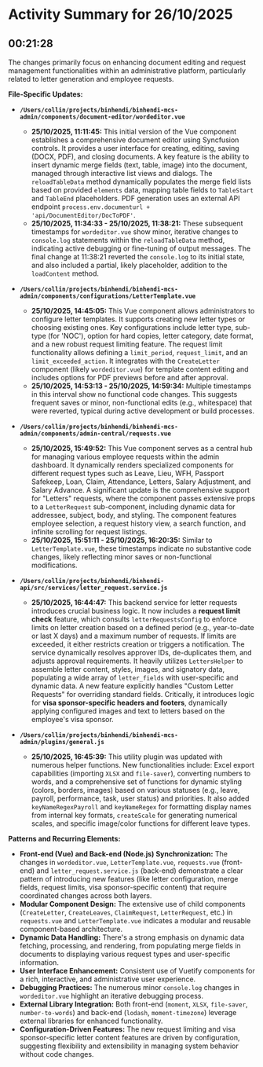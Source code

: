 # Activity Summary for 26/10/2025

## 00:21:28
The changes primarily focus on enhancing document editing and request management functionalities within an administrative platform, particularly related to letter generation and employee requests.

**File-Specific Updates:**

*   **`/Users/collin/projects/binhendi/binhendi-mcs-admin/components/document-editor/wordeditor.vue`**
    *   **25/10/2025, 11:11:45:** This initial version of the Vue component establishes a comprehensive document editor using Syncfusion controls. It provides a user interface for creating, editing, saving (DOCX, PDF), and closing documents. A key feature is the ability to insert dynamic merge fields (text, table, image) into the document, managed through interactive list views and dialogs. The `reloadTableData` method dynamically populates the merge field lists based on provided `elements` data, mapping table fields to `TableStart` and `TableEnd` placeholders. PDF generation uses an external API endpoint `process.env.documenturl + 'api/DocumentEditor/DocToPDF'`.
    *   **25/10/2025, 11:34:33 - 25/10/2025, 11:38:21:** These subsequent timestamps for `wordeditor.vue` show minor, iterative changes to `console.log` statements within the `reloadTableData` method, indicating active debugging or fine-tuning of output messages. The final change at 11:38:21 reverted the `console.log` to its initial state, and also included a partial, likely placeholder, addition to the `loadContent` method.

*   **`/Users/collin/projects/binhendi/binhendi-mcs-admin/components/configurations/LetterTemplate.vue`**
    *   **25/10/2025, 14:45:05:** This Vue component allows administrators to configure letter templates. It supports creating new letter types or choosing existing ones. Key configurations include letter type, sub-type (for 'NOC'), option for hard copies, letter category, date format, and a new robust request limiting feature. The request limit functionality allows defining a `limit_period`, `request_limit`, and an `limit_exceeded_action`. It integrates with the `CreateLetter` component (likely `wordeditor.vue`) for template content editing and includes options for PDF previews before and after approval.
    *   **25/10/2025, 14:53:13 - 25/10/2025, 14:59:34:** Multiple timestamps in this interval show no functional code changes. This suggests frequent saves or minor, non-functional edits (e.g., whitespace) that were reverted, typical during active development or build processes.

*   **`/Users/collin/projects/binhendi/binhendi-mcs-admin/components/admin-central/requests.vue`**
    *   **25/10/2025, 15:49:52:** This Vue component serves as a central hub for managing various employee requests within the admin dashboard. It dynamically renders specialized components for different request types such as Leave, Lieu, WFH, Passport Safekeep, Loan, Claim, Attendance, Letters, Salary Adjustment, and Salary Advance. A significant update is the comprehensive support for "Letters" requests, where the component passes extensive props to a `LetterRequest` sub-component, including dynamic data for addressee, subject, body, and styling. The component features employee selection, a request history view, a search function, and infinite scrolling for request listings.
    *   **25/10/2025, 15:51:11 - 25/10/2025, 16:20:35:** Similar to `LetterTemplate.vue`, these timestamps indicate no substantive code changes, likely reflecting minor saves or non-functional modifications.

*   **`/Users/collin/projects/binhendi/binhendi-api/src/services/letter_request.service.js`**
    *   **25/10/2025, 16:44:47:** This backend service for letter requests introduces crucial business logic. It now includes a **request limit check** feature, which consults `letterRequestsConfig` to enforce limits on letter creation based on a defined period (e.g., year-to-date or last X days) and a maximum number of requests. If limits are exceeded, it either restricts creation or triggers a notification. The service dynamically resolves approver IDs, de-duplicates them, and adjusts approval requirements. It heavily utilizes `LettersHelper` to assemble letter content, styles, images, and signatory data, populating a wide array of `letter_fields` with user-specific and dynamic data. A new feature explicitly handles "Custom Letter Requests" for overriding standard fields. Critically, it introduces logic for **visa sponsor-specific headers and footers**, dynamically applying configured images and text to letters based on the employee's visa sponsor.

*   **`/Users/collin/projects/binhendi/binhendi-mcs-admin/plugins/general.js`**
    *   **25/10/2025, 16:45:39:** This utility plugin was updated with numerous helper functions. New functionalities include: Excel export capabilities (importing `XLSX` and `file-saver`), converting numbers to words, and a comprehensive set of functions for dynamic styling (colors, borders, images) based on various statuses (e.g., leave, payroll, performance, task, user status) and priorities. It also added `keyNameRegexPayroll` and `keyNameRegex` for formatting display names from internal key formats, `createScale` for generating numerical scales, and specific image/color functions for different leave types.

**Patterns and Recurring Elements:**

*   **Front-end (Vue) and Back-end (Node.js) Synchronization:** The changes in `wordeditor.vue`, `LetterTemplate.vue`, `requests.vue` (front-end) and `letter_request.service.js` (back-end) demonstrate a clear pattern of introducing new features (like letter configuration, merge fields, request limits, visa sponsor-specific content) that require coordinated changes across both layers.
*   **Modular Component Design:** The extensive use of child components (`CreateLetter`, `CreateLeaves`, `ClaimRequest`, `LetterRequest`, etc.) in `requests.vue` and `LetterTemplate.vue` indicates a modular and reusable component-based architecture.
*   **Dynamic Data Handling:** There's a strong emphasis on dynamic data fetching, processing, and rendering, from populating merge fields in documents to displaying various request types and user-specific information.
*   **User Interface Enhancement:** Consistent use of Vuetify components for a rich, interactive, and administrative user experience.
*   **Debugging Practices:** The numerous minor `console.log` changes in `wordeditor.vue` highlight an iterative debugging process.
*   **External Library Integration:** Both front-end (`moment`, `XLSX`, `file-saver`, `number-to-words`) and back-end (`lodash`, `moment-timezone`) leverage external libraries for enhanced functionality.
*   **Configuration-Driven Features:** The new request limiting and visa sponsor-specific letter content features are driven by configuration, suggesting flexibility and extensibility in managing system behavior without code changes.